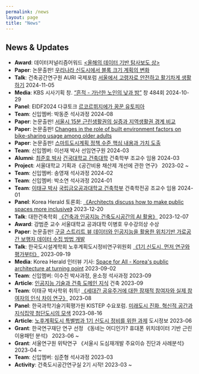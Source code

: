 ```yaml
---
permalink: /news
layout: page
title: "News"
---
```


## News & Updates

* **Award**: 데이터저널리즘어워드 [<올해의 데이터 기반 탐사보도 상>](http://datajournalismawards.kr/%ed%95%b4%eb%b3%91%eb%8c%80-%ec%88%98%ec%82%ac%ec%99%b8%ec%95%95%ea%b2%b0%ec%a0%95%ec%a0%81-%ec%88%9c%ea%b0%84%eb%93%a4-duplicate-5576/)
* **Paper**: 논문출판! [우리나라 신도시에서 블록 크기 계획의 변화](https://www.auric.or.kr/user/rdoc/DocRdoc.aspx?returnVal=RD_R&dn=433936)
* **Talk**: 건축공간연구원 AURI 국제포럼 [서울에서 고령자로 안전하고 활기차게 생활하기](https://www.auri.re.kr/board.es?mid=a10401010000&bid=0001&act=view&list_no=6164) 2024-11-05
* **Media**: KBS 시사기획 창. [“흔적 - 가난한 노인의 낮과 밤”](https://www.youtube.com/watch?v=4NrZHGbAnUo) 창 484회 2024-10-29
* **Panel**: EIDF2024 다큐토크 [르코르뷔지에가 꿈꾼 유토피아](https://blog.naver.com/eidf_2004/223558329040)
* **Team**: 신입멤버: 박동준 석사과정 2024-08
* **Paper**: 논문출판! [서울시 15분 근린생활권의 실증과 지역생활권 경계 비교](https://www.kci.go.kr/kciportal/ci/sereArticleSearch/ciSereArtiView.kci?sereArticleSearchBean.artiId=ART003089693)
* **Paper**: 논문출판! [Changes in the role of built environment factors on bike-sharing usage among older adults](https://www.sciencedirect.com/science/article/pii/S2214140524000513)
* **Paper**: 논문출판! [스마트도시계획 정책 수준 핵심 내용과 가치 도출](https://www.kci.go.kr/kciportal/ci/sereArticleSearch/ciSereArtiView.kci?sereArticleSearchBean.artiId=ART003062979)
* **Team**: 신입멤버: 이선재 박사 선임연구원 2024-03
* **Alumni**: [최준호 박사](https://caku.konkuk.ac.kr/caku/9824/subview.do?enc=Zm5jdDF8QEB8JTJGcHJvZkluZm8lMkZjYWt1JTJGNTQyJTJGMjI0MjAxNjglMkZ2aWV3LmRvJTNGc3JjaEN0Z3IlM0QlMjY%3D) [건국대학교 건축대학](https://caku.konkuk.ac.kr/sites/caku/index.do) 건축학부 조교수 임용 2024-03
* **Project**: 서울대학교 기획과《공간비용 채산제 개선에 관한 연구》 2023-02 ~
* **Team**: 신입멤버: 송영재 석사과정 2024-02
* **Team**: 신입멤버: 박소연 석사과정 2024-01 
* **Team**: [이태규 박사](https://www.linkedin.com/in/taegyu-lee-7772a1284) [국립금오공과대학교 건축학부](https://archi.kumoh.ac.kr/archi/index.do) 건축학전공 조교수 임용 2024-01
* **Panel**: Korea Herald 토론회: [《Architects discuss how to make public spaces more inclusive》](https://www.koreaherald.com/view.php?ud=20231221000727) 2023-12-20
* **Talk**: 대한건축학회 [《건축과 인공지능 건축도시공간의 AI 활용》](https://www.aik.or.kr/board/?_0000_method=view&ncode=a001&num=2707&page=1) 2023-12-07
* **Award**: 강범준 교수 서울대학교 공과대학 이병호 우수강의상 수상
* **Paper**: 논문출판! [구글 스트리트 뷰 데이터와 인공지능을 활용한 위치기반 가로공간 보행자 데이터 수집 방법 개발](https://www.kci.go.kr/kciportal/ci/sereArticleSearch/ciSereArtiView.kci?sereArticleSearchBean.artiId=ART002998165)
* **Talk**: 한국도시설계학회 노후계획도시정비연구위원회 [《1기 신도시, 먼저 연구와 평가부터》](https://www.udik.or.kr/board/?_0000_method=view&ncode=a0001&num=1750&page=1) 2023-09-19
* **Media**: Korea Herald 인터뷰 기사: [Space for All - Korea's public architecture at turning point](https://www.koreaherald.com/view.php?ud=20230901000723) 2023-09-02
* **Team**: 신입멤버: 이수진 박사과정, 윤소정 석사과정 2023-09 
* **Article**: [인공지능 기술과 건축 도메인 지식](https://www.aik.or.kr/board/?_0000_method=view&ncode=a001&num=2658) 건축 2023-09 
* **Team**: 이태규 박사학위 취득! [《세대간 공유주거에 대한 잠재적 참여자와 실제 참여자의 인식 차이 연구》](https://s-space.snu.ac.kr/handle/10371/196280) 2023-08
* **Panel**: 한국과학기술기획평가원 KISTEP 수요포럼. [미래도시 진화, 혁신적 공간과 지식집약 첨단도시의 모색](https://www.youtube.com/watch?v=fVt6Sbk7RUA) 2023-08-16
* **Article**: [노후계획도시 특별법과 1기 신도시 정비를 위한 과제](https://www.dbpia.co.kr/journal/articleDetail?nodeId=NODE11444254) 도시정보 2023-06
* **Grant**: 한국연구재단 연구 선정 《동네는 어디인가? 휴대폰 위치데이터 기반 근린이용패턴 분석》 2023-06 ~
* **Grant**: 서울연구원 위탁연구 《서울시 도심재개발 주요이슈 진단과 사례분석》 2023-04 ~
* **Team**: 신입멤버: 심준형 석사과정 2023-03 
* **Activity**: 건축도시공간연구실 2기 시작! 2023-03 ~


<!-- 아래는 나중을 위해 comment out
{% for publi in site.data.publist2022 %}
<div class="pub" style="display: inline-block; width: 100%; margin: 20px 20px 20px 20px"> 
  <strong>{{ publi.title }}</strong><br/>
  <em>{{ publi.authors }} </em><br/>
  {{ publi.link.display }}<br/>
  {% if publi.link.url %}
  <strong><a href="{{ publi.link.url }}" target="_blank" rel="noopener noreferrer">[link]</a></strong><br/>
  {% else %}
  <br/>
  {% endif %}
</div>
{% endfor %}

{% for publi in site.data.publist2021 %}
<div class="pub" style="display: inline-block; width: 100%; margin: 20px 20px 20px 20px"> 
  <strong>{{ publi.title }}</strong><br/>
  <em>{{ publi.authors }} </em><br/>
  {{ publi.link.display }}<br/>
  {% if publi.link.url %}
  <strong><a href="{{ publi.link.url }}" target="_blank" rel="noopener noreferrer">[link]</a></strong><br/>
  {% else %}
  <br/>
  {% endif %}
</div>
{% endfor %}

<br/><br/>
-->

<figure data-behold-id="GOiyo7O9T1TK9QzdCf2P"></figure>
<script src="https://w.behold.so/widget.js" type="module"></script>
